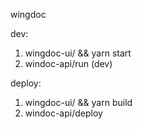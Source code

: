 wingdoc

dev:

1. wingdoc-ui/ && yarn start
2. windoc-api/run (dev)

deploy:

1. wingdoc-ui/ && yarn build
2. windoc-api/deploy
